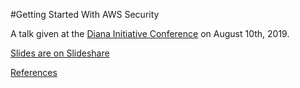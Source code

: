 #Getting Started With AWS Security

A talk given at the [Diana Initiative Conference](https://www.dianainitiative.org/) on August 10th, 2019.

[Slides are on Slideshare](https://www.slideshare.net/EmilyGladstoneCole/getting-started-with-aws-security-162952150)

[References](References.md)
